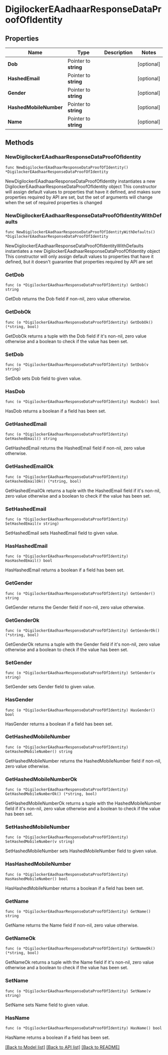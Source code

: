 # DigilockerEAadhaarResponseDataProofOfIdentity

## Properties

Name | Type | Description | Notes
------------ | ------------- | ------------- | -------------
**Dob** | Pointer to **string** |  | [optional] 
**HashedEmail** | Pointer to **string** |  | [optional] 
**Gender** | Pointer to **string** |  | [optional] 
**HashedMobileNumber** | Pointer to **string** |  | [optional] 
**Name** | Pointer to **string** |  | [optional] 

## Methods

### NewDigilockerEAadhaarResponseDataProofOfIdentity

`func NewDigilockerEAadhaarResponseDataProofOfIdentity() *DigilockerEAadhaarResponseDataProofOfIdentity`

NewDigilockerEAadhaarResponseDataProofOfIdentity instantiates a new DigilockerEAadhaarResponseDataProofOfIdentity object
This constructor will assign default values to properties that have it defined,
and makes sure properties required by API are set, but the set of arguments
will change when the set of required properties is changed

### NewDigilockerEAadhaarResponseDataProofOfIdentityWithDefaults

`func NewDigilockerEAadhaarResponseDataProofOfIdentityWithDefaults() *DigilockerEAadhaarResponseDataProofOfIdentity`

NewDigilockerEAadhaarResponseDataProofOfIdentityWithDefaults instantiates a new DigilockerEAadhaarResponseDataProofOfIdentity object
This constructor will only assign default values to properties that have it defined,
but it doesn't guarantee that properties required by API are set

### GetDob

`func (o *DigilockerEAadhaarResponseDataProofOfIdentity) GetDob() string`

GetDob returns the Dob field if non-nil, zero value otherwise.

### GetDobOk

`func (o *DigilockerEAadhaarResponseDataProofOfIdentity) GetDobOk() (*string, bool)`

GetDobOk returns a tuple with the Dob field if it's non-nil, zero value otherwise
and a boolean to check if the value has been set.

### SetDob

`func (o *DigilockerEAadhaarResponseDataProofOfIdentity) SetDob(v string)`

SetDob sets Dob field to given value.

### HasDob

`func (o *DigilockerEAadhaarResponseDataProofOfIdentity) HasDob() bool`

HasDob returns a boolean if a field has been set.

### GetHashedEmail

`func (o *DigilockerEAadhaarResponseDataProofOfIdentity) GetHashedEmail() string`

GetHashedEmail returns the HashedEmail field if non-nil, zero value otherwise.

### GetHashedEmailOk

`func (o *DigilockerEAadhaarResponseDataProofOfIdentity) GetHashedEmailOk() (*string, bool)`

GetHashedEmailOk returns a tuple with the HashedEmail field if it's non-nil, zero value otherwise
and a boolean to check if the value has been set.

### SetHashedEmail

`func (o *DigilockerEAadhaarResponseDataProofOfIdentity) SetHashedEmail(v string)`

SetHashedEmail sets HashedEmail field to given value.

### HasHashedEmail

`func (o *DigilockerEAadhaarResponseDataProofOfIdentity) HasHashedEmail() bool`

HasHashedEmail returns a boolean if a field has been set.

### GetGender

`func (o *DigilockerEAadhaarResponseDataProofOfIdentity) GetGender() string`

GetGender returns the Gender field if non-nil, zero value otherwise.

### GetGenderOk

`func (o *DigilockerEAadhaarResponseDataProofOfIdentity) GetGenderOk() (*string, bool)`

GetGenderOk returns a tuple with the Gender field if it's non-nil, zero value otherwise
and a boolean to check if the value has been set.

### SetGender

`func (o *DigilockerEAadhaarResponseDataProofOfIdentity) SetGender(v string)`

SetGender sets Gender field to given value.

### HasGender

`func (o *DigilockerEAadhaarResponseDataProofOfIdentity) HasGender() bool`

HasGender returns a boolean if a field has been set.

### GetHashedMobileNumber

`func (o *DigilockerEAadhaarResponseDataProofOfIdentity) GetHashedMobileNumber() string`

GetHashedMobileNumber returns the HashedMobileNumber field if non-nil, zero value otherwise.

### GetHashedMobileNumberOk

`func (o *DigilockerEAadhaarResponseDataProofOfIdentity) GetHashedMobileNumberOk() (*string, bool)`

GetHashedMobileNumberOk returns a tuple with the HashedMobileNumber field if it's non-nil, zero value otherwise
and a boolean to check if the value has been set.

### SetHashedMobileNumber

`func (o *DigilockerEAadhaarResponseDataProofOfIdentity) SetHashedMobileNumber(v string)`

SetHashedMobileNumber sets HashedMobileNumber field to given value.

### HasHashedMobileNumber

`func (o *DigilockerEAadhaarResponseDataProofOfIdentity) HasHashedMobileNumber() bool`

HasHashedMobileNumber returns a boolean if a field has been set.

### GetName

`func (o *DigilockerEAadhaarResponseDataProofOfIdentity) GetName() string`

GetName returns the Name field if non-nil, zero value otherwise.

### GetNameOk

`func (o *DigilockerEAadhaarResponseDataProofOfIdentity) GetNameOk() (*string, bool)`

GetNameOk returns a tuple with the Name field if it's non-nil, zero value otherwise
and a boolean to check if the value has been set.

### SetName

`func (o *DigilockerEAadhaarResponseDataProofOfIdentity) SetName(v string)`

SetName sets Name field to given value.

### HasName

`func (o *DigilockerEAadhaarResponseDataProofOfIdentity) HasName() bool`

HasName returns a boolean if a field has been set.


[[Back to Model list]](../README.md#documentation-for-models) [[Back to API list]](../README.md#documentation-for-api-endpoints) [[Back to README]](../README.md)


